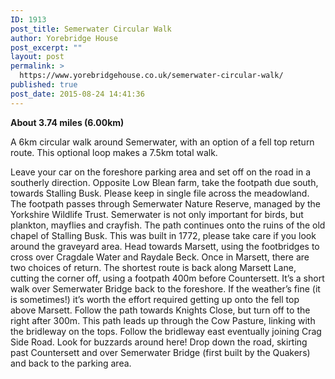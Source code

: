 ```yaml
---
ID: 1913
post_title: Semerwater Circular Walk
author: Yorebridge House
post_excerpt: ""
layout: post
permalink: >
  https://www.yorebridgehouse.co.uk/semerwater-circular-walk/
published: true
post_date: 2015-08-24 14:41:36
---
```

<strong>About 3.74 miles (6.00km)</strong>

A 6km circular walk around Semerwater, with an option of a fell top return route. This optional loop makes a 7.5km total walk.

Leave your car on the foreshore parking area and set off on the road in a southerly direction. Opposite Low Blean farm, take the footpath due south, towards Stalling Busk. Please keep in single file across the meadowland. The footpath passes through Semerwater Nature Reserve, managed by the Yorkshire Wildlife Trust. Semerwater is not only important for birds, but plankton, mayflies and crayfish. The path continues onto the ruins of the old chapel of Stalling Busk. This was built in 1772, please take care if you look around the graveyard area. Head towards Marsett, using the footbridges to cross over Cragdale Water and Raydale Beck. Once in Marsett, there are two choices of return. The shortest route is back along Marsett Lane, cutting the corner off, using a footpath 400m before Countersett. It’s a short walk over Semerwater Bridge back to the foreshore. If the weather’s fine (it is sometimes!) it’s worth the effort required getting up onto the fell top above Marsett. Follow the path towards Knights Close, but turn off to the right after 300m. This path leads up through the Cow Pasture, linking with the bridleway on the tops. Follow the bridleway east eventually joining Crag Side Road. Look for buzzards around here! Drop down the road, skirting past Countersett and over Semerwater Bridge (first built by the Quakers) and back to the parking area.